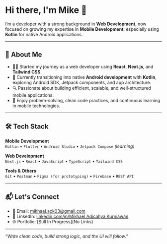 # Hi there, I'm Mike 👋

I’m a developer with a strong background in **Web Development**, now focused on growing my expertise in **Mobile Development**, especially using **Kotlin** for native Android applications.

---

## 🧩 About Me

- 👨‍💻 Started my journey as a web developer using **React**, **Next.js**, and **Tailwind CSS**.
- 📱 Currently transitioning into native **Android development** with **Kotlin**, exploring Android SDK, Jetpack components, and app architecture.
- 🔍 Passionate about building efficient, scalable, and well-structured mobile applications.
- 💬 Enjoy problem-solving, clean code practices, and continuous learning in mobile technologies.

---

## 🛠 Tech Stack

**Mobile Development**  
`Kotlin` • `Flutter` • `Android Studio` • `Jetpack Compose` *(learning)* 

**Web Development**  
`Next.js` • `React` • `JavaScript` • `TypeScript` • `Tailwind CSS`

**Tools & Others**  
`Git` • `Postman` • `Figma (for prototyping)` • `Firebase` • `REST API`

---


## 📬 Let's Connect

- 📧 Email: mikhael.ack03@gmail.com  
- 🔗 LinkedIn: [linkedin.com/in/Mikhael Adicahya Kurniawan](https://www.linkedin.com/in/mikhael-adicahya-k-102573312/)  
- 🌐 Portfolio: [Still In Progress](No Links)

---

*“Write clean code, build strong logic, and the UI will follow.”*
